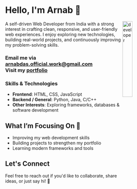 # Hello, I'm Arnab 👋  

<div>
  <img align="right" width="25%" src="https://github.com/user-attachments/assets/18ecd0ec-7da8-4e7c-af4b-898e56edf020" alt="developer" />
  <div width="65%">
    <p>
      A self-driven Web Developer from India with a strong interest in crafting clean, responsive, and user-friendly web experiences.
      I enjoy exploring new technologies, building real-world projects, and continuously improving my problem-solving skills.
    </p>
  </div>
</div>  

<h3>
  Email me via <a href="arnabdas.official.work@gmail.com">arnabdas.official.work@gmail.com</a></br>
  Visit my <a href="https://arnabdas1.wordpress.com/" target="_blank">portfolio</a>  
</h3>

### Skills & Technologies  
- **Frontend**: HTML, CSS, JavaScript  
- **Backend / General**: Python, Java, C/C++  
- **Other Interests**: Exploring frameworks, databases & software development  

## What I’m Focusing On 🌱
- Improving my web development skills  
- Building projects to strengthen my portfolio  
- Learning modern frameworks and tools  

## Let's Connect  
Feel free to reach out if you'd like to collaborate, share ideas, or just say hi! 🥰

